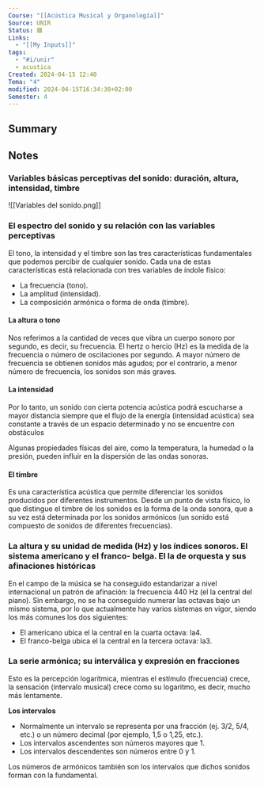 ```yaml
---
Course: "[[Acústica Musical y Organología]]"
Source: UNIR
Status: 🟥
Links:
  - "[[My Inputs]]"
tags:
  - "#i/unir"
  - acustica
Created: 2024-04-15 12:40
Tema: "4"
modified: 2024-04-15T16:34:30+02:00
Semester: 4
---
```

## Summary


## Notes

### Variables básicas perceptivas del sonido: duración, altura, intensidad, timbre

![[Variables del sonido.png]]

### El espectro del sonido y su relación con las variables perceptivas

El tono, la intensidad y el timbre son las tres características fundamentales que podemos percibir de cualquier sonido. Cada una de estas características está relacionada con tres variables de índole físico:

- La frecuencia (tono).
- La amplitud (intensidad).
- La composición armónica o forma de onda (timbre).

#### La altura o tono

Nos referimos a la cantidad de veces que vibra un cuerpo sonoro por segundo, es decir, su frecuencia. El hertz o hercio (Hz) es la medida de la frecuencia o número de oscilaciones por segundo. A mayor número de frecuencia se obtienen sonidos más agudos; por el contrario, a menor número de frecuencia, los sonidos son más graves.

#### La intensidad

Por lo tanto, un sonido con cierta potencia acústica podrá escucharse a mayor distancia siempre que el flujo de la energía (intensidad acústica) sea constante a través de un espacio determinado y no se encuentre con obstáculos

Algunas propiedades físicas del aire, como la temperatura, la humedad o la presión, pueden influir en la dispersión de las ondas sonoras.

#### El timbre

Es una característica acústica que permite diferenciar los sonidos producidos por diferentes instrumentos. Desde un punto de vista físico, lo que distingue el timbre de los sonidos es la forma de la onda sonora, que a su vez está determinada por los sonidos armónicos (un sonido está compuesto de sonidos de diferentes frecuencias).


### La altura y su unidad de medida (Hz) y los índices sonoros. El sistema americano y el franco- belga. El la de orquesta y sus afinaciones históricas

En el campo de la música se ha conseguido estandarizar a nivel internacional un patrón de afinación: la frecuencia 440 Hz (el la central del piano). Sin embargo, no se ha conseguido numerar las octavas bajo un mismo sistema, por lo que actualmente hay varios sistemas en vigor, siendo los más comunes los dos siguientes:

- El americano ubica el la central en la cuarta octava: la4.
- El franco-belga ubica el la central en la tercera octava: la3.

### La serie armónica; su interválica y expresión en fracciones

Esto es la percepción logarítmica, mientras el estímulo (frecuencia) crece, la sensación (intervalo musical) crece como su logaritmo, es decir, mucho más lentamente.

**Los intervalos**
- Normalmente un intervalo se representa por una fracción (ej. 3/2, 5/4, etc.) o un número decimal (por ejemplo, 1,5 o 1,25, etc.).
- Los intervalos ascendentes son números mayores que 1.
- Los intervalos descendentes son números entre 0 y 1.

Los números de armónicos también son los intervalos que dichos sonidos forman con la fundamental.




